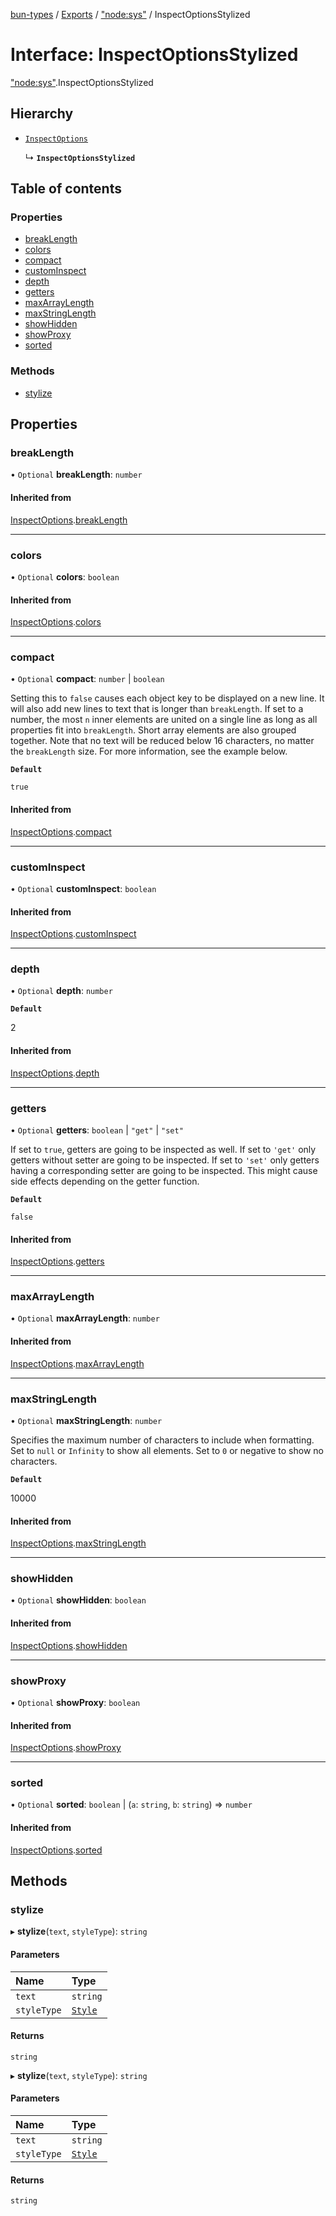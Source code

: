 [bun-types](https://oven-sh.github.io/bun-types/README.md) / [Exports](https://oven-sh.github.io/bun-types/modules.md) / ["node:sys"](https://oven-sh.github.io/bun-types/modules/node_sys_.md) / InspectOptionsStylized

# Interface: InspectOptionsStylized

["node:sys"](https://oven-sh.github.io/bun-types/modules/node_sys_.md).InspectOptionsStylized

## Hierarchy

- [`InspectOptions`](https://oven-sh.github.io/bun-types/interfaces/util_.InspectOptions.md)

  ↳ **`InspectOptionsStylized`**

## Table of contents

### Properties

- [breakLength](https://oven-sh.github.io/bun-types/interfaces/node_sys_.InspectOptionsStylized.md#breaklength)
- [colors](https://oven-sh.github.io/bun-types/interfaces/node_sys_.InspectOptionsStylized.md#colors)
- [compact](https://oven-sh.github.io/bun-types/interfaces/node_sys_.InspectOptionsStylized.md#compact)
- [customInspect](https://oven-sh.github.io/bun-types/interfaces/node_sys_.InspectOptionsStylized.md#custominspect)
- [depth](https://oven-sh.github.io/bun-types/interfaces/node_sys_.InspectOptionsStylized.md#depth)
- [getters](https://oven-sh.github.io/bun-types/interfaces/node_sys_.InspectOptionsStylized.md#getters)
- [maxArrayLength](https://oven-sh.github.io/bun-types/interfaces/node_sys_.InspectOptionsStylized.md#maxarraylength)
- [maxStringLength](https://oven-sh.github.io/bun-types/interfaces/node_sys_.InspectOptionsStylized.md#maxstringlength)
- [showHidden](https://oven-sh.github.io/bun-types/interfaces/node_sys_.InspectOptionsStylized.md#showhidden)
- [showProxy](https://oven-sh.github.io/bun-types/interfaces/node_sys_.InspectOptionsStylized.md#showproxy)
- [sorted](https://oven-sh.github.io/bun-types/interfaces/node_sys_.InspectOptionsStylized.md#sorted)

### Methods

- [stylize](https://oven-sh.github.io/bun-types/interfaces/node_sys_.InspectOptionsStylized.md#stylize)

## Properties

### breakLength

• `Optional` **breakLength**: `number`

#### Inherited from

[InspectOptions](https://oven-sh.github.io/bun-types/interfaces/util_.InspectOptions.md).[breakLength](https://oven-sh.github.io/bun-types/interfaces/util_.InspectOptions.md#breaklength)

___

### colors

• `Optional` **colors**: `boolean`

#### Inherited from

[InspectOptions](https://oven-sh.github.io/bun-types/interfaces/util_.InspectOptions.md).[colors](https://oven-sh.github.io/bun-types/interfaces/util_.InspectOptions.md#colors)

___

### compact

• `Optional` **compact**: `number` \| `boolean`

Setting this to `false` causes each object key
to be displayed on a new line. It will also add new lines to text that is
longer than `breakLength`. If set to a number, the most `n` inner elements
are united on a single line as long as all properties fit into
`breakLength`. Short array elements are also grouped together. Note that no
text will be reduced below 16 characters, no matter the `breakLength` size.
For more information, see the example below.

**`Default`**

`true`

#### Inherited from

[InspectOptions](https://oven-sh.github.io/bun-types/interfaces/util_.InspectOptions.md).[compact](https://oven-sh.github.io/bun-types/interfaces/util_.InspectOptions.md#compact)

___

### customInspect

• `Optional` **customInspect**: `boolean`

#### Inherited from

[InspectOptions](https://oven-sh.github.io/bun-types/interfaces/util_.InspectOptions.md).[customInspect](https://oven-sh.github.io/bun-types/interfaces/util_.InspectOptions.md#custominspect)

___

### depth

• `Optional` **depth**: `number`

**`Default`**

2

#### Inherited from

[InspectOptions](https://oven-sh.github.io/bun-types/interfaces/util_.InspectOptions.md).[depth](https://oven-sh.github.io/bun-types/interfaces/util_.InspectOptions.md#depth)

___

### getters

• `Optional` **getters**: `boolean` \| ``"get"`` \| ``"set"``

If set to `true`, getters are going to be
inspected as well. If set to `'get'` only getters without setter are going
to be inspected. If set to `'set'` only getters having a corresponding
setter are going to be inspected. This might cause side effects depending on
the getter function.

**`Default`**

`false`

#### Inherited from

[InspectOptions](https://oven-sh.github.io/bun-types/interfaces/util_.InspectOptions.md).[getters](https://oven-sh.github.io/bun-types/interfaces/util_.InspectOptions.md#getters)

___

### maxArrayLength

• `Optional` **maxArrayLength**: `number`

#### Inherited from

[InspectOptions](https://oven-sh.github.io/bun-types/interfaces/util_.InspectOptions.md).[maxArrayLength](https://oven-sh.github.io/bun-types/interfaces/util_.InspectOptions.md#maxarraylength)

___

### maxStringLength

• `Optional` **maxStringLength**: `number`

Specifies the maximum number of characters to
include when formatting. Set to `null` or `Infinity` to show all elements.
Set to `0` or negative to show no characters.

**`Default`**

10000

#### Inherited from

[InspectOptions](https://oven-sh.github.io/bun-types/interfaces/util_.InspectOptions.md).[maxStringLength](https://oven-sh.github.io/bun-types/interfaces/util_.InspectOptions.md#maxstringlength)

___

### showHidden

• `Optional` **showHidden**: `boolean`

#### Inherited from

[InspectOptions](https://oven-sh.github.io/bun-types/interfaces/util_.InspectOptions.md).[showHidden](https://oven-sh.github.io/bun-types/interfaces/util_.InspectOptions.md#showhidden)

___

### showProxy

• `Optional` **showProxy**: `boolean`

#### Inherited from

[InspectOptions](https://oven-sh.github.io/bun-types/interfaces/util_.InspectOptions.md).[showProxy](https://oven-sh.github.io/bun-types/interfaces/util_.InspectOptions.md#showproxy)

___

### sorted

• `Optional` **sorted**: `boolean` \| (`a`: `string`, `b`: `string`) => `number`

#### Inherited from

[InspectOptions](https://oven-sh.github.io/bun-types/interfaces/util_.InspectOptions.md).[sorted](https://oven-sh.github.io/bun-types/interfaces/util_.InspectOptions.md#sorted)

## Methods

### stylize

▸ **stylize**(`text`, `styleType`): `string`

#### Parameters

| Name | Type |
| :------ | :------ |
| `text` | `string` |
| `styleType` | [`Style`](https://oven-sh.github.io/bun-types/modules/util_.md#style) |

#### Returns

`string`

▸ **stylize**(`text`, `styleType`): `string`

#### Parameters

| Name | Type |
| :------ | :------ |
| `text` | `string` |
| `styleType` | [`Style`](https://oven-sh.github.io/bun-types/modules/util_.md#style) |

#### Returns

`string`
